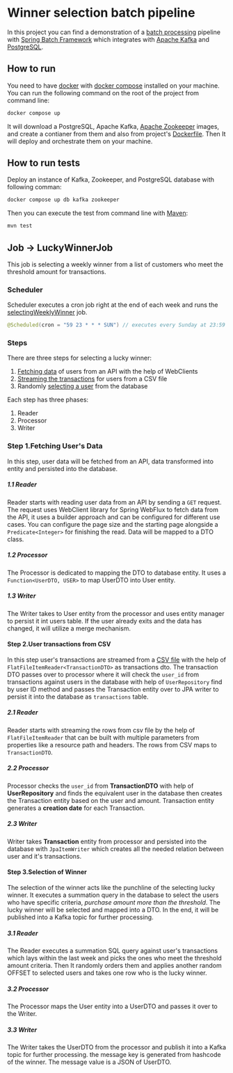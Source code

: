# Winner selection batch pipeline
In this project you can find a demonstration of a [batch processing](https://en.wikipedia.org/wiki/Batch_processing) pipeline with [Spring Batch Framework](https://docs.spring.io/spring-batch/docs/current/reference/html/spring-batch-intro.html) which integrates with [Apache Kafka](https://kafka.apache.org/) and [PostgreSQL](https://www.postgresql.org/).

## How to run
You need to have [docker](https://www.docker.com/) with [docker compose](https://docs.docker.com/compose/) installed on your machine. You can run the following command on the root of the project from command line:
```bash
docker compose up
```

It will download a PostgreSQL, Apache Kafka, [Apache Zookeeper](https://zookeeper.apache.org/) images, and create a contianer from them and also from project's [Dockerfile](https://github.com/fractalliter/jackpot-winner/blob/main/Dockerfile). Then It will deploy and orchestrate them on your machine.

## How to run tests

Deploy an instance of Kafka, Zookeeper, and PostgreSQL database with following comman:
```bash
docker compose up db kafka zookeeper
```
Then you can execute the test from command line with [Maven](https://maven.apache.org/):
```bash
mvn test
```

## Job -> LuckyWinnerJob

This job is selecting a weekly winner from a list of customers who meet the threshold amount for transactions.

### Scheduler

Scheduler executes a cron job right at the end of each week and runs the [selectingWeeklyWinner](https://github.com/fractalliter/jackpot-winner/blob/f8d1db2e8aa75fad3fb7c0054b158b265525113f/src/main/java/com/ecom/winners/configurations/BatchConfiguration.java#L28) job.

```Java
@Scheduled(cron = "59 23 * * * SUN") // executes every Sunday at 23:59
```

### Steps

There are three steps for selecting a lucky winner:

1. [Fetching data](https://github.com/fractalliter/jackpot-winner/blob/f8d1db2e8aa75fad3fb7c0054b158b265525113f/src/main/java/com/ecom/winners/configurations/UserData.java#L62) of users from an API with the help of WebClients
2. [Streaming the transactions](https://github.com/fractalliter/jackpot-winner/blob/f8d1db2e8aa75fad3fb7c0054b158b265525113f/src/main/java/com/ecom/winners/configurations/UserTransaction.java#L55) for users from a CSV file
3. Randomly [selecting a user](https://github.com/fractalliter/jackpot-winner/blob/f8d1db2e8aa75fad3fb7c0054b158b265525113f/src/main/java/com/ecom/winners/configurations/SelectWinner.java#L65) from the database

Each step has three phases:

1. Reader
2. Processor
3. Writer

### Step 1.Fetching User's Data

In this step, user data will be fetched from an API, data transformed into entity and persisted into the database.

##### 1.1 Reader

Reader starts with reading user data from an API by sending a `GET` request. The request uses WebClient library for
Spring WebFlux to fetch data from the API, it uses a builder approach and can be configured for different use cases.
You can configure the page size and the starting page alongside a `Predicate<Integer>` for finishing the read.
Data will be mapped to a DTO class.

##### 1.2 Processor

The Processor is dedicated to mapping the DTO to database entity. It uses a `Function<UserDTO, USER>` to map UserDTO
into User entity.

##### 1.3 Writer

The Writer takes to User entity from the processor and uses entity manager to persist it int users table. If the user
already exits and the data has changed, it will utilize a merge mechanism.

#### Step 2.User transactions from CSV

In this step user's transactions are streamed from a [CSV file](https://github.com/fractalliter/jackpot-winner/blob/main/src/main/resources/data/transactions.csv) with the help of `FlatFileItemReader<TransactionDTO>` as
transactions dto. The transaction DTO passes over to processor where it will check the `user_id` from transactions
against users in the database with help of `UserRepository` find by user ID method and passes the Transaction entity
over to JPA writer to persist it into the database as `transactions` table.

##### 2.1 Reader

Reader starts with streaming the rows from csv file by the help of `FlatFileItemReader` that can be built with multiple
parameters from properties like a resource path and headers. The rows from CSV maps to `TransactionDTO`.

##### 2.2 Processor

Processor checks the `user_id` from **TransactionDTO** with help of **UserRepository** and finds the equivalent user in
the database then creates the Transaction entity based on the user and amount. Transaction entity generates a
**creation date** for each Transaction.

##### 2.3 Writer

Writer takes **Transaction** entity from processor and persisted into the database with `JpaItemWriter` which creates
all
the needed relation between user and it's transactions.

#### Step 3.Selection of Winner

The selection of the winner acts like the punchline of the selecting lucky winner. It executes a summation query in
the database to select the users who have specific criteria, _purchase amount more than the threshold_. The lucky winner
will be selected and mapped into a DTO. In the end, it will be published into a Kafka topic for further processing.

##### 3.1 Reader

The Reader executes a summation SQL query against user's transactions which lays within the last week and picks the ones
who meet the threshold amount criteria. Then It randomly orders them and applies another random OFFSET to selected users and takes
one row who is the lucky winner.

##### 3.2 Processor

The Processor maps the User entity into a UserDTO and passes it over to the Writer.

##### 3.3 Writer

The Writer takes the UserDTO from the processor and publish it into a Kafka topic for further processing. the message key is generated from hashcode of the winner. The message value is a JSON of UserDTO.

